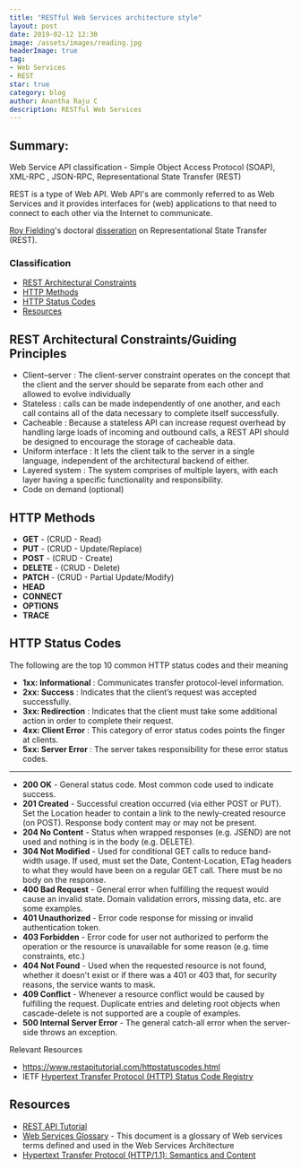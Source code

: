 ```yaml
---
title: "RESTful Web Services architecture style"
layout: post
date: 2019-02-12 12:30
image: /assets/images/reading.jpg
headerImage: true
tag:
- Web Services
- REST
star: true
category: blog
author: Anantha Raju C
description: RESTful Web Services
---
```


## Summary:

Web Service API classification - Simple Object Access Protocol (SOAP), XML-RPC , JSON-RPC, Representational State Transfer (REST)

REST is a type of Web API. Web API's are commonly referred to as Web Services and it provides interfaces for (web) applications to that need to connect to each other via the Internet to communicate. 

<a href="https://en.wikipedia.org/wiki/Roy_Fielding" target="_blank" >Roy Fielding</a>'s doctoral <a href="https://www.ics.uci.edu/~fielding/pubs/dissertation/rest_arch_style.htm" target="_blank" >disseration</a> on Representational State Transfer (REST).

### Classification

- [REST Architectural Constraints](#rest-architectural-constraints)
- [HTTP Methods](http-methods)
- [HTTP Status Codes](#http-status-codes)
- [Resources](#resources)

## REST Architectural Constraints/Guiding Principles

- Client–server : The client-server constraint operates on the concept that the client and the server should be separate from each other and allowed to evolve individually
- Stateless : calls can be made independently of one another, and each call contains all of the data necessary to complete itself successfully.
- Cacheable : Because a stateless API can increase request overhead by handling large loads of incoming and outbound calls, a REST API should be designed to encourage the storage of cacheable data.
- Uniform interface : It lets the client talk to the server in a single language, independent of the architectural backend of either.
- Layered system : The system comprises of multiple layers, with each layer having a specific functionality and responsibility.
- Code on demand (optional)

## HTTP Methods

- **GET** - (CRUD - Read)
- **PUT** - (CRUD - Update/Replace)
- **POST** - (CRUD - Create)
- **DELETE** - (CRUD - Delete)
- **PATCH** - (CRUD - Partial Update/Modify)
- **HEAD**
- **CONNECT**
- **OPTIONS**
- **TRACE**

## HTTP Status Codes

The following are the top 10 common HTTP status codes and their meaning

- **1xx: Informational** : Communicates transfer protocol-level information.
- **2xx: Success**	     : Indicates that the client’s request was accepted successfully.
- **3xx: Redirection**	 : Indicates that the client must take some additional action in order to complete their request.
- **4xx: Client Error**	 : This category of error status codes points the finger at clients.
- **5xx: Server Error**	 : The server takes responsibility for these error status codes.

---

- **200 OK** - General status code. Most common code used to indicate success.
- **201 Created** - Successful creation occurred (via either POST or PUT). Set the Location header to contain a link to the newly-created resource (on POST). Response body content may or may not be present.
- **204 No Content** - Status when wrapped responses (e.g. JSEND) are not used and nothing is in the body (e.g. DELETE).
- **304 Not Modified** - Used for conditional GET calls to reduce band-width usage. If used, must set the Date, Content-Location, ETag headers to what they would have been on a regular GET call. There must be no body on the response.
- **400 Bad Request** - General error when fulfilling the request would cause an invalid state. Domain validation errors, missing data, etc. are some examples.
- **401 Unauthorized** - Error code response for missing or invalid authentication token.
- **403 Forbidden** - Error code for user not authorized to perform the operation or the resource is unavailable for some reason (e.g. time constraints, etc.)
- **404 Not Found** - Used when the requested resource is not found, whether it doesn't exist or if there was a 401 or 403 that, for security reasons, the service wants to mask.
- **409 Conflict** - Whenever a resource conflict would be caused by fulfilling the request. Duplicate entries and deleting root objects when cascade-delete is not supported are a couple of examples.
- **500 Internal Server Error** - The general catch-all error when the server-side throws an exception.

Relevant Resources 
- <https://www.restapitutorial.com/httpstatuscodes.html>
- IETF <a href="https://www.ietf.org/assignments/http-status-codes/http-status-codes.xml" target="_blank">Hypertext Transfer Protocol (HTTP) Status Code Registry</a>

## Resources

- <a href="https://www.restapitutorial.com/" target="_blank" >REST API Tutorial</a>
- <a href="https://www.w3.org/TR/ws-gloss/" target="_blank" >Web Services Glossary</a> - This document is a glossary of Web services terms defined and used in the Web Services Architecture
- <a href="https://tools.ietf.org/html/rfc7231" target="_blank" >Hypertext Transfer Protocol (HTTP/1.1): Semantics and Content</a>
